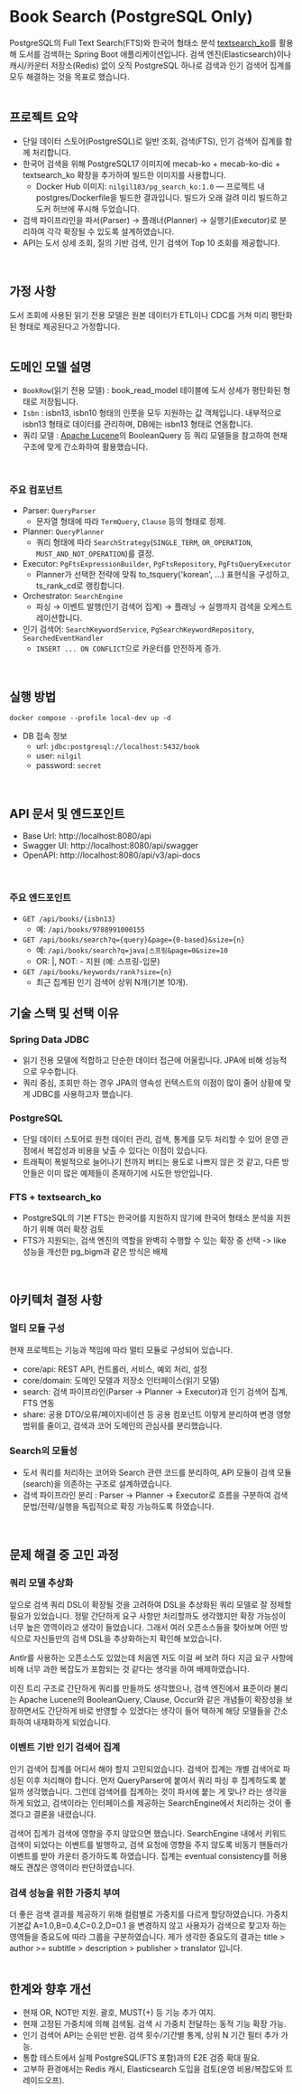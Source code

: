 # Book Search (PostgreSQL Only)

PostgreSQL의 Full Text Search(FTS)와 한국어 형태소 분석 [textsearch_ko](https://github.com/i0seph/textsearch_ko)를 활용해 도서를 검색하는 Spring Boot 애플리케이션입니다. 
검색 엔진(Elasticsearch)이나 캐시/카운터 저장소(Redis) 없이 오직 PostgreSQL 하나로 검색과 인기 검색어 집계를 모두 해결하는 것을 목표로 했습니다.
<br><br>

## 프로젝트 요약

- 단일 데이터 스토어(PostgreSQL)로 일반 조회, 검색(FTS), 인기 검색어 집계를 함께 처리합니다.
- 한국어 검색을 위해 PostgreSQL17 이미지에 mecab-ko + mecab-ko-dic + textsearch_ko 확장을 추가하여 빌드한 이미지를 사용합니다.
    - Docker Hub 이미지: `nilgil183/pg_search_ko:1.0` — 프로젝트 내 postgres/Dockerfile을 빌드한 결과입니다. 빌드가 오래 걸려 미리 빌드하고 도커 허브에 푸시해
      두었습니다.
- 검색 파이프라인을 파서(Parser) → 플래너(Planner) → 실행기(Executor)로 분리하여 각각 확장될 수 있도록 설계하였습니다.
- API는 도서 상세 조회, 질의 기반 검색, 인기 검색어 Top 10 조회를 제공합니다.
<br>

## 가정 사항

도서 조회에 사용된 읽기 전용 모델은 원본 데이터가 ETL이나 CDC를 거쳐 미리 평탄화된 형태로 제공된다고 가정합니다.
<br><br>

## 도메인 모델 설명

- `BookRow`(읽기 전용 모델) : book_read_model 테이블에 도서 상세가 평탄화된 형태로 저장됩니다.
- `Isbn` : isbn13, isbn10 형태의 인풋을 모두 지원하는 값 객체입니다. 내부적으로 isbn13 형태로 데이터를 관리하며, DB에는 isbn13 형태로 연동합니다.
- 쿼리 모델 : [Apache Lucene](https://github.com/apache/lucene)의 BooleanQuery 등 쿼리 모델들을 참고하여 현재 구조에 맞게 간소화하여 활용했습니다.
<br>

### 주요 컴포넌트
- Parser: `QueryParser`
    - 문자열 형태에 따라 `TermQuery`, `Clause` 등의 형태로 정제.
- Planner: `QueryPlanner`
    - 쿼리 형태에 따라 `SearchStrategy`(`SINGLE_TERM`, `OR_OPERATION`, `MUST_AND_NOT_OPERATION`)를 결정.
- Executor: `PgFtsExpressionBuilder`, `PgFtsRepository`, `PgFtsQueryExecutor`
    - Planner가 선택한 전략에 맞춰 to_tsquery('korean', ...) 표현식을 구성하고, ts_rank_cd로 랭킹합니다.
- Orchestrator: `SearchEngine`
    - 파싱 → 이벤트 발행(인기 검색어 집계) → 플래닝 → 실행까지 검색을 오케스트레이션합니다.
- 인기 검색어: `SearchKeywordService`, `PgSearchKeywordRepository`, `SearchedEventHandler`
    - `INSERT ... ON CONFLICT`으로 카운터를 안전하게 증가.
<br>

## 실행 방법
`docker compose --profile local-dev up -d`
- DB 접속 정보
    - url: `jdbc:postgresql://localhost:5432/book`
    - user: `nilgil`
    - password: `secret`
<br>

## API 문서 및 엔드포인트

- Base Url: http://localhost:8080/api
- Swagger UI: http://localhost:8080/api/swagger
- OpenAPI: http://localhost:8080/api/v3/api-docs
<br>

### 주요 엔드포인트

- `GET /api/books/{isbn13}`
    - 예: `/api/books/9788991000155`
- `GET /api/books/search?q={query}&page={0-based}&size={n}`
    - 예: `/api/books/search?q=java|스프링&page=0&size=10`
    - OR: |, NOT: - 지원 (예: 스프링-입문)
- `GET /api/books/keywords/rank?size={n}`
    - 최근 집계된 인기 검색어 상위 N개(기본 10개).
      <br>

## 기술 스택 및 선택 이유

### Spring Data JDBC
- 읽기 전용 모델에 적합하고 단순한 데이터 접근에 어울립니다. JPA에 비해 성능적으로 우수합니다.
- 쿼리 중심, 조회만 하는 경우 JPA의 영속성 컨텍스트의 이점이 많이 줄어 상황에 맞게 JDBC를 사용하고자 했습니다.

### PostgreSQL
- 단일 데이터 스토어로 원천 데이터 관리, 검색, 통계를 모두 처리할 수 있어 운영 관점에서 복잡성과 비용을 낮출 수 있다는 이점이 있습니다.
- 트래픽이 폭발적으로 늘어나기 전까지 버티는 용도로 나쁘지 않은 것 같고, 다른 방안들은 이미 많은 예제들이 존재하기에 시도한 방안입니다.

### FTS + textsearch_ko
- PostgreSQL의 기본 FTS는 한국어를 지원하지 않기에 한국어 형태소 분석을 지원하기 위해 여러 확장 검토
- FTS가 지원되는, 검색 엔진의 역할을 완벽히 수행할 수 있는 확장 중 선택 -> like 성능을 개선한 pg_bigm과 같은 방식은 배제
<br>

## 아키텍처 결정 사항

### 멀티 모듈 구성

현재 프로젝트는 기능과 책임에 따라 멀티 모듈로 구성되어 있습니다.

- core/api: REST API, 컨트롤러, 서비스, 예외 처리, 설정
- core/domain: 도메인 모델과 저장소 인터페이스(읽기 모델)
- search: 검색 파이프라인(Parser → Planner → Executor)과 인기 검색어 집계, FTS 연동
- share: 공용 DTO/오류/페이지네이션 등 공용 컴포넌트
  이렇게 분리하여 변경 영향 범위를 줄이고, 검색과 코어 도메인의 관심사를 분리했습니다.

### Search의 모듈성

- 도서 쿼리를 처리하는 코어와 Search 관련 코드를 분리하여, API 모듈이 검색 모듈(search)을 의존하는 구조로 설계하였습니다.
- 검색 파이프라인 분리 : Parser → Planner → Executor로 흐름을 구분하여 검색 문법/전략/실행을 독립적으로 확장 가능하도록 하였습니다.
<br>

## 문제 해결 중 고민 과정

### 쿼리 모델 추상화

앞으로 검색 쿼리 DSL이 확장될 것을 고려하여 DSL을 추상화된 쿼리 모델로 잘 정제할 필요가 있었습니다.
정말 간단하게 요구 사항만 처리할까도 생각했지만 확장 가능성이 너무 높은 영역이라고 생각이 들었습니다.
그래서 여러 오픈소스들을 찾아보며 어떤 방식으로 자신들만의 검색 DSL을 추상화하는지 확인해 보았습니다.

Antlr를 사용하는 오픈소스도 있었는데 처음엔 저도 이걸 써 보려 하다 지금 요구 사항에 비해 너무 과한 복잡도가 포함되는 것 같다는 생각을 하여 배제하였습니다.

이진 트리 구조로 간단하게 쿼리를 만들까도 생각했으나, 검색 엔진에서 표준이라 불리는 Apache Lucene의 BooleanQuery, Clause, Occur와 같은 개념들이
확장성을 보장하면서도 간단하게 바로 반영할 수 있겠다는 생각이 들어 택하게 해당 모델들을 간소화하여 내재화하게 되었습니다.

### 이벤트 기반 인기 검색어 집계

인기 검색어 집계를 어디서 해야 할지 고민되었습니다. 검색어 집계는 개별 검색어로 파싱된 이후 처리해야 합니다.
먼저 QueryParser에 붙여서 쿼리 파싱 후 집계하도록 붙일까 생각했습니다.
그런데 검색어를 집계하는 것이 파서에 붙는 게 맞나? 라는 생각을 하게 되었고,
검색이라는 인터페이스를 제공하는 SearchEngine에서 처리하는 것이 좋겠다고 결론을 내렸습니다.

검색어 집계가 검색에 영향을 주지 않았으면 했습니다. SearchEngine 내에서 키워드 검색이 되었다는 이벤트를 발행하고,
검색 요청에 영향을 주지 않도록 비동기 핸들러가 이벤트를 받아 카운터 증가하도록 하였습니다.
집계는 eventual consistency를 허용해도 괜찮은 영역이라 판단하였습니다.

### 검색 성능을 위한 가중치 부여
더 좋은 검색 결과를 제공하기 위해 컬럼별로 가중치를 다르게 할당하였습니다. 가중치 기본값 A=1.0,B=0.4,C=0.2,D=0.1 을 변경하지 않고 사용자가 검색으로 찾고자 하는 영역들을 중요도에 따라 그룹을 구분하였습니다. 제가 생각한 중요도의 결과는 title > author >= subtitle > description > publisher > translator 입니다.
<br><br>

## 한계와 향후 개선

- 현재 OR, NOT만 지원. 괄호, MUST(+) 등 기능 추가 여지.
- 현재 고정된 가중치에 의해 검색됨. 검색 시 가중치 전달하는 동적 기능 확장 가능.
- 인기 검색어 API는 순위만 반환. 검색 횟수/기간별 통계, 상위 N 기간 필터 추가 가능.
- 통합 테스트에서 실제 PostgreSQL(FTS 포함)과의 E2E 검증 확대 필요.
- 고부하 환경에서는 Redis 캐시, Elasticsearch 도입을 검토(운영 비용/복잡도와 트레이드오프).
